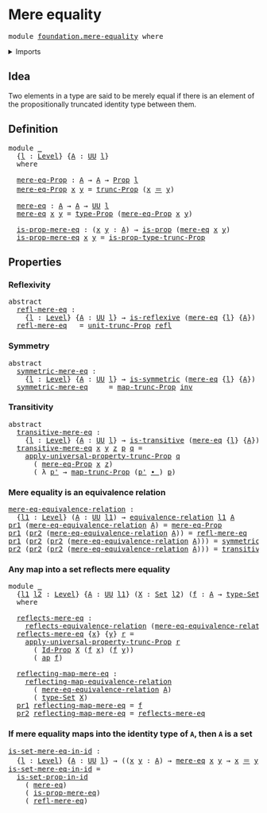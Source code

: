 # Mere equality

<pre class="Agda"><a id="26" class="Keyword">module</a> <a id="33" href="foundation.mere-equality.html" class="Module">foundation.mere-equality</a> <a id="58" class="Keyword">where</a>
</pre>
<details><summary>Imports</summary>

<pre class="Agda"><a id="114" class="Keyword">open</a> <a id="119" class="Keyword">import</a> <a id="126" href="foundation.action-on-identifications-functions.html" class="Module">foundation.action-on-identifications-functions</a>
<a id="173" class="Keyword">open</a> <a id="178" class="Keyword">import</a> <a id="185" href="foundation.binary-relations.html" class="Module">foundation.binary-relations</a>
<a id="213" class="Keyword">open</a> <a id="218" class="Keyword">import</a> <a id="225" href="foundation.dependent-pair-types.html" class="Module">foundation.dependent-pair-types</a>
<a id="257" class="Keyword">open</a> <a id="262" class="Keyword">import</a> <a id="269" href="foundation.functoriality-propositional-truncation.html" class="Module">foundation.functoriality-propositional-truncation</a>
<a id="319" class="Keyword">open</a> <a id="324" class="Keyword">import</a> <a id="331" href="foundation.propositional-truncations.html" class="Module">foundation.propositional-truncations</a>
<a id="368" class="Keyword">open</a> <a id="373" class="Keyword">import</a> <a id="380" href="foundation.reflecting-maps-equivalence-relations.html" class="Module">foundation.reflecting-maps-equivalence-relations</a>
<a id="429" class="Keyword">open</a> <a id="434" class="Keyword">import</a> <a id="441" href="foundation.universe-levels.html" class="Module">foundation.universe-levels</a>

<a id="469" class="Keyword">open</a> <a id="474" class="Keyword">import</a> <a id="481" href="foundation-core.equivalence-relations.html" class="Module">foundation-core.equivalence-relations</a>
<a id="519" class="Keyword">open</a> <a id="524" class="Keyword">import</a> <a id="531" href="foundation-core.identity-types.html" class="Module">foundation-core.identity-types</a>
<a id="562" class="Keyword">open</a> <a id="567" class="Keyword">import</a> <a id="574" href="foundation-core.propositions.html" class="Module">foundation-core.propositions</a>
<a id="603" class="Keyword">open</a> <a id="608" class="Keyword">import</a> <a id="615" href="foundation-core.sets.html" class="Module">foundation-core.sets</a>
</pre>
</details>

## Idea

Two elements in a type are said to be merely equal if there is an element of the
propositionally truncated identity type between them.

## Definition

<pre class="Agda"><a id="821" class="Keyword">module</a> <a id="828" href="foundation.mere-equality.html#828" class="Module">_</a>
  <a id="832" class="Symbol">{</a><a id="833" href="foundation.mere-equality.html#833" class="Bound">l</a> <a id="835" class="Symbol">:</a> <a id="837" href="Agda.Primitive.html#742" class="Postulate">Level</a><a id="842" class="Symbol">}</a> <a id="844" class="Symbol">{</a><a id="845" href="foundation.mere-equality.html#845" class="Bound">A</a> <a id="847" class="Symbol">:</a> <a id="849" href="Agda.Primitive.html#388" class="Primitive">UU</a> <a id="852" href="foundation.mere-equality.html#833" class="Bound">l</a><a id="853" class="Symbol">}</a>
  <a id="857" class="Keyword">where</a>

  <a id="866" href="foundation.mere-equality.html#866" class="Function">mere-eq-Prop</a> <a id="879" class="Symbol">:</a> <a id="881" href="foundation.mere-equality.html#845" class="Bound">A</a> <a id="883" class="Symbol">→</a> <a id="885" href="foundation.mere-equality.html#845" class="Bound">A</a> <a id="887" class="Symbol">→</a> <a id="889" href="foundation-core.propositions.html#949" class="Function">Prop</a> <a id="894" href="foundation.mere-equality.html#833" class="Bound">l</a>
  <a id="898" href="foundation.mere-equality.html#866" class="Function">mere-eq-Prop</a> <a id="911" href="foundation.mere-equality.html#911" class="Bound">x</a> <a id="913" href="foundation.mere-equality.html#913" class="Bound">y</a> <a id="915" class="Symbol">=</a> <a id="917" href="foundation.propositional-truncations.html#1885" class="Function">trunc-Prop</a> <a id="928" class="Symbol">(</a><a id="929" href="foundation.mere-equality.html#911" class="Bound">x</a> <a id="931" href="foundation-core.identity-types.html#1953" class="Function Operator">＝</a> <a id="933" href="foundation.mere-equality.html#913" class="Bound">y</a><a id="934" class="Symbol">)</a>

  <a id="939" href="foundation.mere-equality.html#939" class="Function">mere-eq</a> <a id="947" class="Symbol">:</a> <a id="949" href="foundation.mere-equality.html#845" class="Bound">A</a> <a id="951" class="Symbol">→</a> <a id="953" href="foundation.mere-equality.html#845" class="Bound">A</a> <a id="955" class="Symbol">→</a> <a id="957" href="Agda.Primitive.html#388" class="Primitive">UU</a> <a id="960" href="foundation.mere-equality.html#833" class="Bound">l</a>
  <a id="964" href="foundation.mere-equality.html#939" class="Function">mere-eq</a> <a id="972" href="foundation.mere-equality.html#972" class="Bound">x</a> <a id="974" href="foundation.mere-equality.html#974" class="Bound">y</a> <a id="976" class="Symbol">=</a> <a id="978" href="foundation-core.propositions.html#1045" class="Function">type-Prop</a> <a id="988" class="Symbol">(</a><a id="989" href="foundation.mere-equality.html#866" class="Function">mere-eq-Prop</a> <a id="1002" href="foundation.mere-equality.html#972" class="Bound">x</a> <a id="1004" href="foundation.mere-equality.html#974" class="Bound">y</a><a id="1005" class="Symbol">)</a>

  <a id="1010" href="foundation.mere-equality.html#1010" class="Function">is-prop-mere-eq</a> <a id="1026" class="Symbol">:</a> <a id="1028" class="Symbol">(</a><a id="1029" href="foundation.mere-equality.html#1029" class="Bound">x</a> <a id="1031" href="foundation.mere-equality.html#1031" class="Bound">y</a> <a id="1033" class="Symbol">:</a> <a id="1035" href="foundation.mere-equality.html#845" class="Bound">A</a><a id="1036" class="Symbol">)</a> <a id="1038" class="Symbol">→</a> <a id="1040" href="foundation-core.propositions.html#867" class="Function">is-prop</a> <a id="1048" class="Symbol">(</a><a id="1049" href="foundation.mere-equality.html#939" class="Function">mere-eq</a> <a id="1057" href="foundation.mere-equality.html#1029" class="Bound">x</a> <a id="1059" href="foundation.mere-equality.html#1031" class="Bound">y</a><a id="1060" class="Symbol">)</a>
  <a id="1064" href="foundation.mere-equality.html#1010" class="Function">is-prop-mere-eq</a> <a id="1080" href="foundation.mere-equality.html#1080" class="Bound">x</a> <a id="1082" href="foundation.mere-equality.html#1082" class="Bound">y</a> <a id="1084" class="Symbol">=</a> <a id="1086" href="foundation.propositional-truncations.html#1562" class="Function">is-prop-type-trunc-Prop</a>
</pre>
## Properties

### Reflexivity

<pre class="Agda"><a id="1155" class="Keyword">abstract</a>
  <a id="refl-mere-eq"></a><a id="1166" href="foundation.mere-equality.html#1166" class="Function">refl-mere-eq</a> <a id="1179" class="Symbol">:</a>
    <a id="1185" class="Symbol">{</a><a id="1186" href="foundation.mere-equality.html#1186" class="Bound">l</a> <a id="1188" class="Symbol">:</a> <a id="1190" href="Agda.Primitive.html#742" class="Postulate">Level</a><a id="1195" class="Symbol">}</a> <a id="1197" class="Symbol">{</a><a id="1198" href="foundation.mere-equality.html#1198" class="Bound">A</a> <a id="1200" class="Symbol">:</a> <a id="1202" href="Agda.Primitive.html#388" class="Primitive">UU</a> <a id="1205" href="foundation.mere-equality.html#1186" class="Bound">l</a><a id="1206" class="Symbol">}</a> <a id="1208" class="Symbol">→</a> <a id="1210" href="foundation.binary-relations.html#2298" class="Function">is-reflexive</a> <a id="1223" class="Symbol">(</a><a id="1224" href="foundation.mere-equality.html#939" class="Function">mere-eq</a> <a id="1232" class="Symbol">{</a><a id="1233" href="foundation.mere-equality.html#1186" class="Bound">l</a><a id="1234" class="Symbol">}</a> <a id="1236" class="Symbol">{</a><a id="1237" href="foundation.mere-equality.html#1198" class="Bound">A</a><a id="1238" class="Symbol">})</a>
  <a id="1243" href="foundation.mere-equality.html#1166" class="Function">refl-mere-eq</a> <a id="1256" class="Symbol">_</a> <a id="1258" class="Symbol">=</a> <a id="1260" href="foundation.propositional-truncations.html#1467" class="Function">unit-trunc-Prop</a> <a id="1276" href="foundation-core.identity-types.html#1922" class="InductiveConstructor">refl</a>
</pre>
### Symmetry

<pre class="Agda"><a id="1308" class="Keyword">abstract</a>
  <a id="symmetric-mere-eq"></a><a id="1319" href="foundation.mere-equality.html#1319" class="Function">symmetric-mere-eq</a> <a id="1337" class="Symbol">:</a>
    <a id="1343" class="Symbol">{</a><a id="1344" href="foundation.mere-equality.html#1344" class="Bound">l</a> <a id="1346" class="Symbol">:</a> <a id="1348" href="Agda.Primitive.html#742" class="Postulate">Level</a><a id="1353" class="Symbol">}</a> <a id="1355" class="Symbol">{</a><a id="1356" href="foundation.mere-equality.html#1356" class="Bound">A</a> <a id="1358" class="Symbol">:</a> <a id="1360" href="Agda.Primitive.html#388" class="Primitive">UU</a> <a id="1363" href="foundation.mere-equality.html#1344" class="Bound">l</a><a id="1364" class="Symbol">}</a> <a id="1366" class="Symbol">→</a> <a id="1368" href="foundation.binary-relations.html#3174" class="Function">is-symmetric</a> <a id="1381" class="Symbol">(</a><a id="1382" href="foundation.mere-equality.html#939" class="Function">mere-eq</a> <a id="1390" class="Symbol">{</a><a id="1391" href="foundation.mere-equality.html#1344" class="Bound">l</a><a id="1392" class="Symbol">}</a> <a id="1394" class="Symbol">{</a><a id="1395" href="foundation.mere-equality.html#1356" class="Bound">A</a><a id="1396" class="Symbol">})</a>
  <a id="1401" href="foundation.mere-equality.html#1319" class="Function">symmetric-mere-eq</a> <a id="1419" class="Symbol">_</a> <a id="1421" class="Symbol">_</a> <a id="1423" class="Symbol">=</a> <a id="1425" href="foundation.functoriality-propositional-truncation.html#1209" class="Function">map-trunc-Prop</a> <a id="1440" href="foundation-core.identity-types.html#3206" class="Function">inv</a>
</pre>
### Transitivity

<pre class="Agda"><a id="1475" class="Keyword">abstract</a>
  <a id="transitive-mere-eq"></a><a id="1486" href="foundation.mere-equality.html#1486" class="Function">transitive-mere-eq</a> <a id="1505" class="Symbol">:</a>
    <a id="1511" class="Symbol">{</a><a id="1512" href="foundation.mere-equality.html#1512" class="Bound">l</a> <a id="1514" class="Symbol">:</a> <a id="1516" href="Agda.Primitive.html#742" class="Postulate">Level</a><a id="1521" class="Symbol">}</a> <a id="1523" class="Symbol">{</a><a id="1524" href="foundation.mere-equality.html#1524" class="Bound">A</a> <a id="1526" class="Symbol">:</a> <a id="1528" href="Agda.Primitive.html#388" class="Primitive">UU</a> <a id="1531" href="foundation.mere-equality.html#1512" class="Bound">l</a><a id="1532" class="Symbol">}</a> <a id="1534" class="Symbol">→</a> <a id="1536" href="foundation.binary-relations.html#4095" class="Function">is-transitive</a> <a id="1550" class="Symbol">(</a><a id="1551" href="foundation.mere-equality.html#939" class="Function">mere-eq</a> <a id="1559" class="Symbol">{</a><a id="1560" href="foundation.mere-equality.html#1512" class="Bound">l</a><a id="1561" class="Symbol">}</a> <a id="1563" class="Symbol">{</a><a id="1564" href="foundation.mere-equality.html#1524" class="Bound">A</a><a id="1565" class="Symbol">})</a>
  <a id="1570" href="foundation.mere-equality.html#1486" class="Function">transitive-mere-eq</a> <a id="1589" href="foundation.mere-equality.html#1589" class="Bound">x</a> <a id="1591" href="foundation.mere-equality.html#1591" class="Bound">y</a> <a id="1593" href="foundation.mere-equality.html#1593" class="Bound">z</a> <a id="1595" href="foundation.mere-equality.html#1595" class="Bound">p</a> <a id="1597" href="foundation.mere-equality.html#1597" class="Bound">q</a> <a id="1599" class="Symbol">=</a>
    <a id="1605" href="foundation.propositional-truncations.html#4944" class="Function">apply-universal-property-trunc-Prop</a> <a id="1641" href="foundation.mere-equality.html#1597" class="Bound">q</a>
      <a id="1649" class="Symbol">(</a> <a id="1651" href="foundation.mere-equality.html#866" class="Function">mere-eq-Prop</a> <a id="1664" href="foundation.mere-equality.html#1589" class="Bound">x</a> <a id="1666" href="foundation.mere-equality.html#1593" class="Bound">z</a><a id="1667" class="Symbol">)</a>
      <a id="1675" class="Symbol">(</a> <a id="1677" class="Symbol">λ</a> <a id="1679" href="foundation.mere-equality.html#1679" class="Bound">p&#39;</a> <a id="1682" class="Symbol">→</a> <a id="1684" href="foundation.functoriality-propositional-truncation.html#1209" class="Function">map-trunc-Prop</a> <a id="1699" class="Symbol">(</a><a id="1700" href="foundation.mere-equality.html#1679" class="Bound">p&#39;</a> <a id="1703" href="foundation-core.identity-types.html#2902" class="Function Operator">∙_</a><a id="1705" class="Symbol">)</a> <a id="1707" href="foundation.mere-equality.html#1595" class="Bound">p</a><a id="1708" class="Symbol">)</a>
</pre>
### Mere equality is an equivalence relation

<pre class="Agda"><a id="mere-eq-equivalence-relation"></a><a id="1769" href="foundation.mere-equality.html#1769" class="Function">mere-eq-equivalence-relation</a> <a id="1798" class="Symbol">:</a>
  <a id="1802" class="Symbol">{</a><a id="1803" href="foundation.mere-equality.html#1803" class="Bound">l1</a> <a id="1806" class="Symbol">:</a> <a id="1808" href="Agda.Primitive.html#742" class="Postulate">Level</a><a id="1813" class="Symbol">}</a> <a id="1815" class="Symbol">(</a><a id="1816" href="foundation.mere-equality.html#1816" class="Bound">A</a> <a id="1818" class="Symbol">:</a> <a id="1820" href="Agda.Primitive.html#388" class="Primitive">UU</a> <a id="1823" href="foundation.mere-equality.html#1803" class="Bound">l1</a><a id="1825" class="Symbol">)</a> <a id="1827" class="Symbol">→</a> <a id="1829" href="foundation-core.equivalence-relations.html#945" class="Function">equivalence-relation</a> <a id="1850" href="foundation.mere-equality.html#1803" class="Bound">l1</a> <a id="1853" href="foundation.mere-equality.html#1816" class="Bound">A</a>
<a id="1855" href="foundation.dependent-pair-types.html#603" class="Field">pr1</a> <a id="1859" class="Symbol">(</a><a id="1860" href="foundation.mere-equality.html#1769" class="Function">mere-eq-equivalence-relation</a> <a id="1889" href="foundation.mere-equality.html#1889" class="Bound">A</a><a id="1890" class="Symbol">)</a> <a id="1892" class="Symbol">=</a> <a id="1894" href="foundation.mere-equality.html#866" class="Function">mere-eq-Prop</a>
<a id="1907" href="foundation.dependent-pair-types.html#603" class="Field">pr1</a> <a id="1911" class="Symbol">(</a><a id="1912" href="foundation.dependent-pair-types.html#615" class="Field">pr2</a> <a id="1916" class="Symbol">(</a><a id="1917" href="foundation.mere-equality.html#1769" class="Function">mere-eq-equivalence-relation</a> <a id="1946" href="foundation.mere-equality.html#1946" class="Bound">A</a><a id="1947" class="Symbol">))</a> <a id="1950" class="Symbol">=</a> <a id="1952" href="foundation.mere-equality.html#1166" class="Function">refl-mere-eq</a>
<a id="1965" href="foundation.dependent-pair-types.html#603" class="Field">pr1</a> <a id="1969" class="Symbol">(</a><a id="1970" href="foundation.dependent-pair-types.html#615" class="Field">pr2</a> <a id="1974" class="Symbol">(</a><a id="1975" href="foundation.dependent-pair-types.html#615" class="Field">pr2</a> <a id="1979" class="Symbol">(</a><a id="1980" href="foundation.mere-equality.html#1769" class="Function">mere-eq-equivalence-relation</a> <a id="2009" href="foundation.mere-equality.html#2009" class="Bound">A</a><a id="2010" class="Symbol">)))</a> <a id="2014" class="Symbol">=</a> <a id="2016" href="foundation.mere-equality.html#1319" class="Function">symmetric-mere-eq</a>
<a id="2034" href="foundation.dependent-pair-types.html#615" class="Field">pr2</a> <a id="2038" class="Symbol">(</a><a id="2039" href="foundation.dependent-pair-types.html#615" class="Field">pr2</a> <a id="2043" class="Symbol">(</a><a id="2044" href="foundation.dependent-pair-types.html#615" class="Field">pr2</a> <a id="2048" class="Symbol">(</a><a id="2049" href="foundation.mere-equality.html#1769" class="Function">mere-eq-equivalence-relation</a> <a id="2078" href="foundation.mere-equality.html#2078" class="Bound">A</a><a id="2079" class="Symbol">)))</a> <a id="2083" class="Symbol">=</a> <a id="2085" href="foundation.mere-equality.html#1486" class="Function">transitive-mere-eq</a>
</pre>
### Any map into a set reflects mere equality

<pre class="Agda"><a id="2164" class="Keyword">module</a> <a id="2171" href="foundation.mere-equality.html#2171" class="Module">_</a>
  <a id="2175" class="Symbol">{</a><a id="2176" href="foundation.mere-equality.html#2176" class="Bound">l1</a> <a id="2179" href="foundation.mere-equality.html#2179" class="Bound">l2</a> <a id="2182" class="Symbol">:</a> <a id="2184" href="Agda.Primitive.html#742" class="Postulate">Level</a><a id="2189" class="Symbol">}</a> <a id="2191" class="Symbol">{</a><a id="2192" href="foundation.mere-equality.html#2192" class="Bound">A</a> <a id="2194" class="Symbol">:</a> <a id="2196" href="Agda.Primitive.html#388" class="Primitive">UU</a> <a id="2199" href="foundation.mere-equality.html#2176" class="Bound">l1</a><a id="2201" class="Symbol">}</a> <a id="2203" class="Symbol">(</a><a id="2204" href="foundation.mere-equality.html#2204" class="Bound">X</a> <a id="2206" class="Symbol">:</a> <a id="2208" href="foundation-core.sets.html#689" class="Function">Set</a> <a id="2212" href="foundation.mere-equality.html#2179" class="Bound">l2</a><a id="2214" class="Symbol">)</a> <a id="2216" class="Symbol">(</a><a id="2217" href="foundation.mere-equality.html#2217" class="Bound">f</a> <a id="2219" class="Symbol">:</a> <a id="2221" href="foundation.mere-equality.html#2192" class="Bound">A</a> <a id="2223" class="Symbol">→</a> <a id="2225" href="foundation-core.sets.html#792" class="Function">type-Set</a> <a id="2234" href="foundation.mere-equality.html#2204" class="Bound">X</a><a id="2235" class="Symbol">)</a>
  <a id="2239" class="Keyword">where</a>

  <a id="2248" href="foundation.mere-equality.html#2248" class="Function">reflects-mere-eq</a> <a id="2265" class="Symbol">:</a>
    <a id="2271" href="foundation.reflecting-maps-equivalence-relations.html#1095" class="Function">reflects-equivalence-relation</a> <a id="2301" class="Symbol">(</a><a id="2302" href="foundation.mere-equality.html#1769" class="Function">mere-eq-equivalence-relation</a> <a id="2331" href="foundation.mere-equality.html#2192" class="Bound">A</a><a id="2332" class="Symbol">)</a> <a id="2334" href="foundation.mere-equality.html#2217" class="Bound">f</a>
  <a id="2338" href="foundation.mere-equality.html#2248" class="Function">reflects-mere-eq</a> <a id="2355" class="Symbol">{</a><a id="2356" href="foundation.mere-equality.html#2356" class="Bound">x</a><a id="2357" class="Symbol">}</a> <a id="2359" class="Symbol">{</a><a id="2360" href="foundation.mere-equality.html#2360" class="Bound">y</a><a id="2361" class="Symbol">}</a> <a id="2363" href="foundation.mere-equality.html#2363" class="Bound">r</a> <a id="2365" class="Symbol">=</a>
    <a id="2371" href="foundation.propositional-truncations.html#4944" class="Function">apply-universal-property-trunc-Prop</a> <a id="2407" href="foundation.mere-equality.html#2363" class="Bound">r</a>
      <a id="2415" class="Symbol">(</a> <a id="2417" href="foundation-core.sets.html#908" class="Function">Id-Prop</a> <a id="2425" href="foundation.mere-equality.html#2204" class="Bound">X</a> <a id="2427" class="Symbol">(</a><a id="2428" href="foundation.mere-equality.html#2217" class="Bound">f</a> <a id="2430" href="foundation.mere-equality.html#2356" class="Bound">x</a><a id="2431" class="Symbol">)</a> <a id="2433" class="Symbol">(</a><a id="2434" href="foundation.mere-equality.html#2217" class="Bound">f</a> <a id="2436" href="foundation.mere-equality.html#2360" class="Bound">y</a><a id="2437" class="Symbol">))</a>
      <a id="2446" class="Symbol">(</a> <a id="2448" href="foundation.action-on-identifications-functions.html#730" class="Function">ap</a> <a id="2451" href="foundation.mere-equality.html#2217" class="Bound">f</a><a id="2452" class="Symbol">)</a>

  <a id="2457" href="foundation.mere-equality.html#2457" class="Function">reflecting-map-mere-eq</a> <a id="2480" class="Symbol">:</a>
    <a id="2486" href="foundation.reflecting-maps-equivalence-relations.html#1286" class="Function">reflecting-map-equivalence-relation</a>
      <a id="2528" class="Symbol">(</a> <a id="2530" href="foundation.mere-equality.html#1769" class="Function">mere-eq-equivalence-relation</a> <a id="2559" href="foundation.mere-equality.html#2192" class="Bound">A</a><a id="2560" class="Symbol">)</a>
      <a id="2568" class="Symbol">(</a> <a id="2570" href="foundation-core.sets.html#792" class="Function">type-Set</a> <a id="2579" href="foundation.mere-equality.html#2204" class="Bound">X</a><a id="2580" class="Symbol">)</a>
  <a id="2584" href="foundation.dependent-pair-types.html#603" class="Field">pr1</a> <a id="2588" href="foundation.mere-equality.html#2457" class="Function">reflecting-map-mere-eq</a> <a id="2611" class="Symbol">=</a> <a id="2613" href="foundation.mere-equality.html#2217" class="Bound">f</a>
  <a id="2617" href="foundation.dependent-pair-types.html#615" class="Field">pr2</a> <a id="2621" href="foundation.mere-equality.html#2457" class="Function">reflecting-map-mere-eq</a> <a id="2644" class="Symbol">=</a> <a id="2646" href="foundation.mere-equality.html#2248" class="Function">reflects-mere-eq</a>
</pre>
### If mere equality maps into the identity type of `A`, then `A` is a set

<pre class="Agda"><a id="is-set-mere-eq-in-id"></a><a id="2752" href="foundation.mere-equality.html#2752" class="Function">is-set-mere-eq-in-id</a> <a id="2773" class="Symbol">:</a>
  <a id="2777" class="Symbol">{</a><a id="2778" href="foundation.mere-equality.html#2778" class="Bound">l</a> <a id="2780" class="Symbol">:</a> <a id="2782" href="Agda.Primitive.html#742" class="Postulate">Level</a><a id="2787" class="Symbol">}</a> <a id="2789" class="Symbol">{</a><a id="2790" href="foundation.mere-equality.html#2790" class="Bound">A</a> <a id="2792" class="Symbol">:</a> <a id="2794" href="Agda.Primitive.html#388" class="Primitive">UU</a> <a id="2797" href="foundation.mere-equality.html#2778" class="Bound">l</a><a id="2798" class="Symbol">}</a> <a id="2800" class="Symbol">→</a> <a id="2802" class="Symbol">((</a><a id="2804" href="foundation.mere-equality.html#2804" class="Bound">x</a> <a id="2806" href="foundation.mere-equality.html#2806" class="Bound">y</a> <a id="2808" class="Symbol">:</a> <a id="2810" href="foundation.mere-equality.html#2790" class="Bound">A</a><a id="2811" class="Symbol">)</a> <a id="2813" class="Symbol">→</a> <a id="2815" href="foundation.mere-equality.html#939" class="Function">mere-eq</a> <a id="2823" href="foundation.mere-equality.html#2804" class="Bound">x</a> <a id="2825" href="foundation.mere-equality.html#2806" class="Bound">y</a> <a id="2827" class="Symbol">→</a> <a id="2829" href="foundation.mere-equality.html#2804" class="Bound">x</a> <a id="2831" href="foundation-core.identity-types.html#1953" class="Function Operator">＝</a> <a id="2833" href="foundation.mere-equality.html#2806" class="Bound">y</a><a id="2834" class="Symbol">)</a> <a id="2836" class="Symbol">→</a> <a id="2838" href="foundation-core.sets.html#614" class="Function">is-set</a> <a id="2845" href="foundation.mere-equality.html#2790" class="Bound">A</a>
<a id="2847" href="foundation.mere-equality.html#2752" class="Function">is-set-mere-eq-in-id</a> <a id="2868" class="Symbol">=</a>
  <a id="2872" href="foundation-core.sets.html#2483" class="Function">is-set-prop-in-id</a>
    <a id="2894" class="Symbol">(</a> <a id="2896" href="foundation.mere-equality.html#939" class="Function">mere-eq</a><a id="2903" class="Symbol">)</a>
    <a id="2909" class="Symbol">(</a> <a id="2911" href="foundation.mere-equality.html#1010" class="Function">is-prop-mere-eq</a><a id="2926" class="Symbol">)</a>
    <a id="2932" class="Symbol">(</a> <a id="2934" href="foundation.mere-equality.html#1166" class="Function">refl-mere-eq</a><a id="2946" class="Symbol">)</a>
</pre>